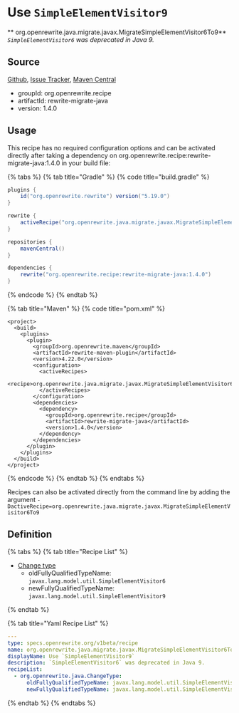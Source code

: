 # Use `SimpleElementVisitor9`

** org.openrewrite.java.migrate.javax.MigrateSimpleElementVisitor6To9**
_`SimpleElementVisitor6` was deprecated in Java 9._

## Source

[Github](https://github.com/openrewrite/rewrite-migrate-java), [Issue Tracker](https://github.com/openrewrite/rewrite-migrate-java/issues), [Maven Central](https://search.maven.org/artifact/org.openrewrite.recipe/rewrite-migrate-java/1.4.0/jar)

* groupId: org.openrewrite.recipe
* artifactId: rewrite-migrate-java
* version: 1.4.0


## Usage

This recipe has no required configuration options and can be activated directly after taking a dependency on org.openrewrite.recipe:rewrite-migrate-java:1.4.0 in your build file:

{% tabs %}
{% tab title="Gradle" %}
{% code title="build.gradle" %}
```groovy
plugins {
    id("org.openrewrite.rewrite") version("5.19.0")
}

rewrite {
    activeRecipe("org.openrewrite.java.migrate.javax.MigrateSimpleElementVisitor6To9")
}

repositories {
    mavenCentral()
}

dependencies {
    rewrite("org.openrewrite.recipe:rewrite-migrate-java:1.4.0")
}
```
{% endcode %}
{% endtab %}

{% tab title="Maven" %}
{% code title="pom.xml" %}
```markup
<project>
  <build>
    <plugins>
      <plugin>
        <groupId>org.openrewrite.maven</groupId>
        <artifactId>rewrite-maven-plugin</artifactId>
        <version>4.22.0</version>
        <configuration>
          <activeRecipes>
            <recipe>org.openrewrite.java.migrate.javax.MigrateSimpleElementVisitor6To9</recipe>
          </activeRecipes>
        </configuration>
        <dependencies>
          <dependency>
            <groupId>org.openrewrite.recipe</groupId>
            <artifactId>rewrite-migrate-java</artifactId>
            <version>1.4.0</version>
          </dependency>
        </dependencies>
      </plugin>
    </plugins>
  </build>
</project>
```
{% endcode %}
{% endtab %}
{% endtabs %}

Recipes can also be activated directly from the command line by adding the argument `-DactiveRecipe=org.openrewrite.java.migrate.javax.MigrateSimpleElementVisitor6To9`

## Definition

{% tabs %}
{% tab title="Recipe List" %}
* [Change type](../../../java/changetype.md)
  * oldFullyQualifiedTypeName: `javax.lang.model.util.SimpleElementVisitor6`
  * newFullyQualifiedTypeName: `javax.lang.model.util.SimpleElementVisitor9`

{% endtab %}

{% tab title="Yaml Recipe List" %}
```yaml
---
type: specs.openrewrite.org/v1beta/recipe
name: org.openrewrite.java.migrate.javax.MigrateSimpleElementVisitor6To9
displayName: Use `SimpleElementVisitor9`
description: `SimpleElementVisitor6` was deprecated in Java 9.
recipeList:
  - org.openrewrite.java.ChangeType:
      oldFullyQualifiedTypeName: javax.lang.model.util.SimpleElementVisitor6
      newFullyQualifiedTypeName: javax.lang.model.util.SimpleElementVisitor9

```
{% endtab %}
{% endtabs %}
